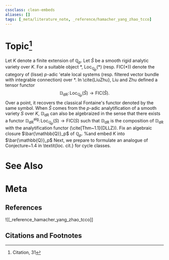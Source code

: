 ```yaml
---
cssclass: clean-embeds
aliases: []
tags: [_meta/literature_note, _reference/hamacher_yang_zhao_tcco]
---
```

# Topic[^1]


Let $K$ denote a finite extension of $\mathbb{Q}_p$. Let $\widehat{S}$ be a smooth rigid analytic variety over $K$. For a suitable object $\ast$, $\mathrm{Loc}_{\mathbb{Q}_p}(\ast)$ (resp. $\mathrm{FIC}(\ast)$) denote the category of (lisse) $p$-adic \'etale local systems (resp. filtered vector bundle with integrable connection) over $\ast$. In \cite{LiuZhu}, Liu and Zhu defined a tensor functor $$\mathbb{D}_\mathrm{dR} \colon \mathrm{Loc}_{\mathbb{Q}_p}(\widehat{S}) \to \mathrm{FIC}(\widehat{S}). $$ Over a point, it recovers the classical Fontaine's functor denoted by the same symbol. When $\widehat{S}$ comes from the $p$-adic analytification of a smooth variety $S$ over $K$, $\mathbb{D}_\mathrm{dR}$ can also be algebraized in the sense that there exists a functor $\mathbb{D}_\mathrm{dR}^\mathrm{alg} \colon \mathrm{Loc}_{\mathbb{Q}_p}(S) \to \mathrm{FIC}(S)$ such that $\mathbb{D}_\mathrm{dR}$ is the composition of $\mathbb{D}_\mathrm{dR}$ with the analytification functor (\cite[Thm~1.1]{DLLZ}). Fix an algebraic closure $\bar{\mathbb{Q}}_p$ of $\mathbb{Q}_p$.
%and embed $K$ into $\bar{\mathbb{Q}}_p$
Next, we prepare to formulate an analogue of Conjecture~1.4 in \textit{loc. cit.} for cycle classes. 



# See Also

# Meta
## References
![[_reference_hamacher_yang_zhao_tcco]]


## Citations and Footnotes
[^1]: Citation, 31